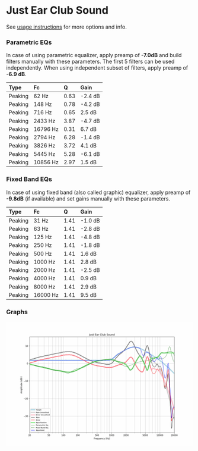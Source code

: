 # Just Ear Club Sound
See [usage instructions](https://github.com/jaakkopasanen/AutoEq#usage) for more options and info.

### Parametric EQs
In case of using parametric equalizer, apply preamp of **-7.0dB** and build filters manually
with these parameters. The first 5 filters can be used independently.
When using independent subset of filters, apply preamp of **-6.9 dB**.

| Type    | Fc       |    Q | Gain    |
|:--------|:---------|:-----|:--------|
| Peaking | 62 Hz    | 0.63 | -2.4 dB |
| Peaking | 148 Hz   | 0.78 | -4.2 dB |
| Peaking | 716 Hz   | 0.65 | 2.5 dB  |
| Peaking | 2433 Hz  | 3.87 | -4.7 dB |
| Peaking | 16796 Hz | 0.31 | 6.7 dB  |
| Peaking | 2794 Hz  | 6.28 | -1.4 dB |
| Peaking | 3826 Hz  | 3.72 | 4.1 dB  |
| Peaking | 5445 Hz  | 5.28 | -6.1 dB |
| Peaking | 10856 Hz | 2.97 | 1.5 dB  |

### Fixed Band EQs
In case of using fixed band (also called graphic) equalizer, apply preamp of **-9.8dB**
(if available) and set gains manually with these parameters.

| Type    | Fc       |    Q | Gain    |
|:--------|:---------|:-----|:--------|
| Peaking | 31 Hz    | 1.41 | -1.0 dB |
| Peaking | 63 Hz    | 1.41 | -2.8 dB |
| Peaking | 125 Hz   | 1.41 | -4.8 dB |
| Peaking | 250 Hz   | 1.41 | -1.8 dB |
| Peaking | 500 Hz   | 1.41 | 1.6 dB  |
| Peaking | 1000 Hz  | 1.41 | 2.8 dB  |
| Peaking | 2000 Hz  | 1.41 | -2.5 dB |
| Peaking | 4000 Hz  | 1.41 | 0.9 dB  |
| Peaking | 8000 Hz  | 1.41 | 2.9 dB  |
| Peaking | 16000 Hz | 1.41 | 9.5 dB  |

### Graphs
![](./Just%20Ear%20Club%20Sound.png)